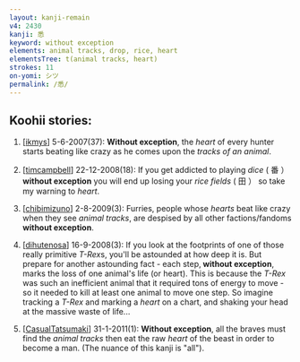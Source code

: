 ```yaml
---
layout: kanji-remain
v4: 2430
kanji: 悉
keyword: without exception
elements: animal tracks, drop, rice, heart
elementsTree: t(animal tracks, heart)
strokes: 11
on-yomi: シツ
permalink: /悉/
---
```


## Koohii stories: 

1) [<a href="http://kanji.koohii.com/profile/ikmys">ikmys</a>] 5-6-2007(37): <strong>Without exception</strong>, the <em>heart</em> of every hunter starts beating like crazy as he comes upon the <em>tracks of an animal</em>.

2) [<a href="http://kanji.koohii.com/profile/timcampbell">timcampbell</a>] 22-12-2008(18): If you get addicted to playing <em>dice</em> ( 番 ）<strong>without exception</strong> you will end up losing your <em>rice fields</em> ( 田 ） so take my warning to <em>heart</em>.

3) [<a href="http://kanji.koohii.com/profile/chibimizuno">chibimizuno</a>] 2-8-2009(3): Furries, people whose <em>hearts</em> beat like crazy when they see <em>animal tracks</em>, are despised by all other factions/fandoms<strong> without exception</strong>.

4) [<a href="http://kanji.koohii.com/profile/dihutenosa">dihutenosa</a>] 16-9-2008(3): If you look at the footprints of one of those really primitive <em>T-Rex</em>s, you&#039;ll be astounded at how deep it is. But prepare for another astounding fact - each step,<strong> without exception</strong>, marks the loss of one animal&#039;s life (or heart). This is because the <em>T-Rex</em> was such an inefficient animal that it required tons of energy to move - so it needed to kill at least one animal to move one step. So imagine tracking a <em>T-Rex</em> and marking a <em>heart</em> on a chart, and shaking your head at the massive waste of life...

5) [<a href="http://kanji.koohii.com/profile/CasualTatsumaki">CasualTatsumaki</a>] 31-1-2011(1): <strong>Without exception</strong>, all the braves must find the <em>animal tracks</em> then eat the raw <em>heart</em> of the beast in order to become a man. (The nuance of this kanji is &quot;all&quot;).

